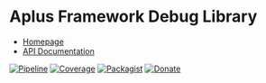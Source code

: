 # Aplus Framework Debug Library

- [Homepage](https://aplus-framework.com/docs/debug)
- [API Documentation](https://aplus-framework.gitlab.io/libraries/debug/docs/)

[![Pipeline](https://gitlab.com/aplus-framework/libraries/debug/badges/master/pipeline.svg)](https://gitlab.com/aplus-framework/libraries/debug/-/pipelines?scope=branches)
[![Coverage](https://gitlab.com/aplus-framework/libraries/debug/badges/master/coverage.svg?job=test:php)](https://aplus-framework.gitlab.io/libraries/debug/coverage/)
[![Packagist](https://img.shields.io/packagist/v/aplus/debug)](https://packagist.org/packages/aplus/debug)
[![Donate](https://img.shields.io/badge/open%20source-donate-orange)](https://www.paypal.com/donate/?hosted_button_id=NGBNW5PY4VSJ4)

